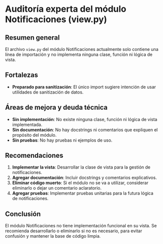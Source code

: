 # Auditoría experta del módulo Notificaciones (view.py)

## Resumen general
El archivo `view.py` del módulo Notificaciones actualmente solo contiene una línea de importación y no implementa ninguna clase, función ni lógica de vista.

## Fortalezas
- **Preparado para sanitización**: El único import sugiere intención de usar utilidades de sanitización de datos.

## Áreas de mejora y deuda técnica
- **Sin implementación**: No existe ninguna clase, función ni lógica de vista implementada.
- **Sin documentación**: No hay docstrings ni comentarios que expliquen el propósito del módulo.
- **Sin pruebas**: No hay pruebas ni ejemplos de uso.

## Recomendaciones
1. **Implementar la vista**: Desarrollar la clase de vista para la gestión de notificaciones.
2. **Agregar documentación**: Incluir docstrings y comentarios explicativos.
3. **Eliminar código muerto**: Si el módulo no se va a utilizar, considerar eliminarlo o dejar un comentario aclaratorio.
4. **Agregar pruebas**: Implementar pruebas unitarias para la futura lógica de notificaciones.

## Conclusión
El módulo Notificaciones no tiene implementación funcional en su vista. Se recomienda desarrollarlo o eliminarlo si no es necesario, para evitar confusión y mantener la base de código limpia.
